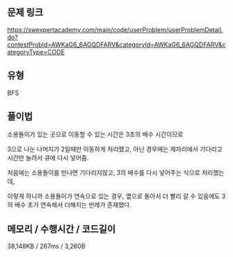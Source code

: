 ## 문제 링크

https://swexpertacademy.com/main/code/userProblem/userProblemDetail.do?contestProbId=AWKaG6_6AGQDFARV&categoryId=AWKaG6_6AGQDFARV&categoryType=CODE

## 유형

BFS

## 풀이법

소용돌이가 있는 곳으로 이동할 수 있는 시간은 3초의 배수 시간이므로

3으로 나눈 나머지가 2일때만 이동하게 처리했고, 아닌 경우에는 제자리에서 기다리고 시간만 늘려서 큐에 다시 넣어줌.

처음에는 소용돌이를 만나면 기다리지않고, 3의 배수를 다시 넣어주는 식으로 처리했는데,

이렇게 하니까 소용돌이가 연속으로 있는 경우, 옆으로 돌아서 더 빨리 갈 수 있음에도 3의 배수 초가 연속해서 더해지는 반례가 존재했다. 

## 메모리 / 수행시간 / 코드길이

38,148KB / 267ms / 3,260B
